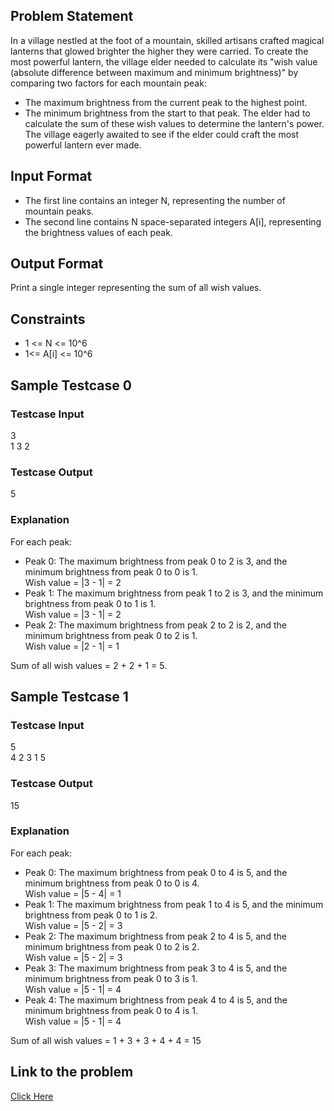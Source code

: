 ## Problem Statement
In a village nestled at the foot of a mountain, skilled artisans crafted magical lanterns that glowed brighter the higher they were carried. 
To create the most powerful lantern, the village elder needed to calculate its "wish value (absolute difference between maximum and minimum brightness)" 
by comparing two factors for each mountain peak:

- The maximum brightness from the current peak to the highest point.
- The minimum brightness from the start to that peak.
The elder had to calculate the sum of these wish values to determine the lantern's power.
The village eagerly awaited to see if the elder could craft the most powerful lantern ever made.

## Input Format

- The first line contains an integer N, representing the number of mountain peaks.
- The second line contains N space-separated integers A[i], representing the brightness values of each peak.

## Output Format

Print a single integer representing the sum of all wish values.

## Constraints

- 1 <= N <= 10^6
- 1<= A[i] <= 10^6

## Sample Testcase 0

### Testcase Input

3 <br>
1 3 2

### Testcase Output
5

### Explanation

For each peak:
- Peak 0: The maximum brightness from peak 0 to 2 is 3, and the minimum brightness from peak 0 to 0 is 1.
  <br> Wish value = |3 - 1| = 2
- Peak 1: The maximum brightness from peak 1 to 2 is 3, and the minimum brightness from peak 0 to 1 is 1.
  <br> Wish value = |3 - 1| = 2
- Peak 2: The maximum brightness from peak 2 to 2 is 2, and the minimum brightness from peak 0 to 2 is 1.
  <br> Wish value = |2 - 1| = 1

Sum of all wish values = 2 + 2 + 1 = 5.

## Sample Testcase 1

### Testcase Input

5 <br>
4 2 3 1 5

### Testcase Output
15

### Explanation

For each peak:
- Peak 0: The maximum brightness from peak 0 to 4 is 5, and the minimum brightness from peak 0 to 0 is 4.
  <br> Wish value = |5 - 4| = 1
- Peak 1: The maximum brightness from peak 1 to 4 is 5, and the minimum brightness from peak 0 to 1 is 2.
  <br> Wish value = |5 - 2| = 3
- Peak 2: The maximum brightness from peak 2 to 4 is 5, and the minimum brightness from peak 0 to 2 is 2.
  <br> Wish value = |5 - 2| = 3
- Peak 3: The maximum brightness from peak 3 to 4 is 5, and the minimum brightness from peak 0 to 3 is 1.
  <br> Wish value = |5 - 1| = 4
- Peak 4: The maximum brightness from peak 4 to 4 is 5, and the minimum brightness from peak 0 to 4 is 1.
  <br> Wish value = |5 - 1| = 4

Sum of all wish values = 1 + 3 + 3 + 4 + 4 = 15

## Link to the problem

[Click Here](https://unstop.com/courses/unstop-practice-interview-pep/30-days-dsa-bootcamp/day-arrays-operations-37726/coding-question-37728/)
